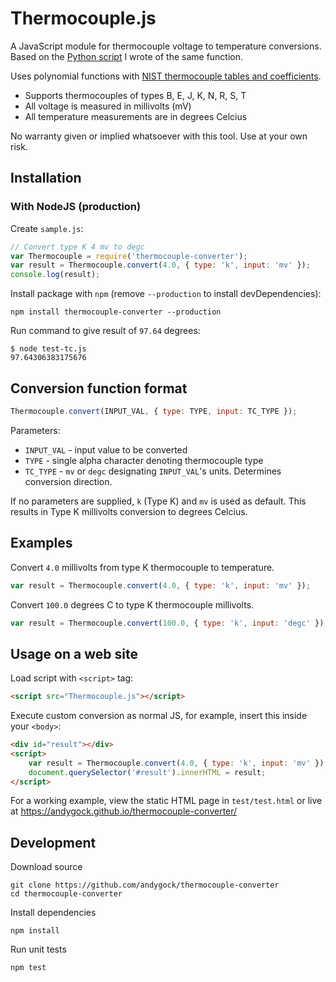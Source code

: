 # Thermocouple.js

A JavaScript module for thermocouple voltage to temperature conversions. Based on the [Python script](https://github.com/andygock/Thermocouple) I wrote of the same function.

Uses polynomial functions with [NIST thermocouple tables and coefficients](http://srdata.nist.gov/its90/main/).

- Supports thermocouples of types B, E, J, K, N, R, S, T
- All voltage is measured in millivolts (mV)
- All temperature measurements are in degrees Celcius

No warranty given or implied whatsoever with this tool. Use at your own risk.

## Installation

### With NodeJS (production)

Create `sample.js`:

```js
// Convert type K 4 mv to degc
var Thermocouple = require('thermocouple-converter');
var result = Thermocouple.convert(4.0, { type: 'k', input: 'mv' });
console.log(result);
```

Install package with `npm` (remove `--production` to install devDependencies):

    npm install thermocouple-converter --production

Run command to give result of `97.64` degrees:

    $ node test-tc.js
    97.64306383175676

## Conversion function format

```js
Thermocouple.convert(INPUT_VAL, { type: TYPE, input: TC_TYPE });
```

Parameters:

- `INPUT_VAL` - input value to be converted
- `TYPE` - single alpha character denoting thermocouple type
- `TC_TYPE` - `mv` or `degc` designating `INPUT_VAL`'s units. Determines conversion direction.

If no parameters are supplied, `k` (Type K) and `mv` is used as default. This results in Type K millivolts conversion to degrees Celcius.

## Examples

Convert `4.0` millivolts from type K thermocouple to temperature.

```js
var result = Thermocouple.convert(4.0, { type: 'k', input: 'mv' });
```

Convert `100.0` degrees C to type K thermocouple millivolts.

```js
var result = Thermocouple.convert(100.0, { type: 'k', input: 'degc' });
```

## Usage on a web site

Load script with `<script>` tag:

```html
<script src="Thermocouple.js"></script>
```

Execute custom conversion as normal JS, for example, insert this inside your `<body>`:

```html
<div id="result"></div>
<script>
    var result = Thermocouple.convert(4.0, { type: 'k', input: 'mv' });
    document.querySelector('#result').innerHTML = result;
</script>
```

For a working example, view the static HTML page in `test/test.html` or live at <https://andygock.github.io/thermocouple-converter/>

## Development

Download source

    git clone https://github.com/andygock/thermocouple-converter
    cd thermocouple-converter

Install dependencies

    npm install

Run unit tests

    npm test
